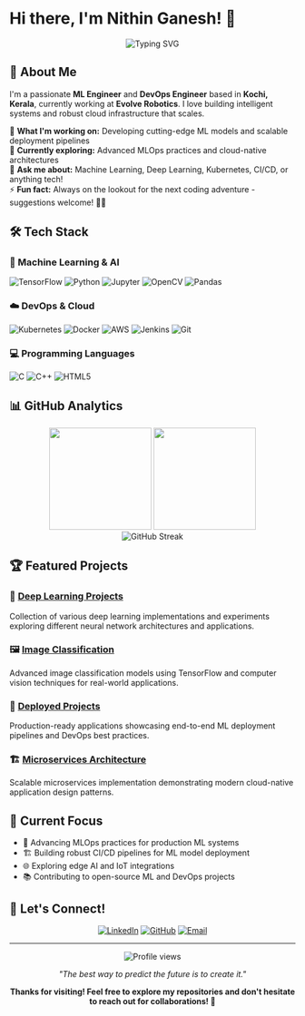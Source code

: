 # Hi there, I'm Nithin Ganesh! 👋

<div align="center">
  <img src="https://readme-typing-svg.herokuapp.com?font=Fira+Code&pause=1000&color=2E8B57&center=true&vCenter=true&width=435&lines=ML+Engineer+%7C+DevOps+Engineer;TensorFlow+%7C+Kubernetes+Expert;Building+AI+%26+Cloud+Solutions;Always+Learning+New+Technologies" alt="Typing SVG" />
</div>

## 🚀 About Me

I'm a passionate **ML Engineer** and **DevOps Engineer** based in **Kochi, Kerala**, currently working at **Evolve Robotics**. I love building intelligent systems and robust cloud infrastructure that scales.

🔭 **What I'm working on:** Developing cutting-edge ML models and scalable deployment pipelines  
🌱 **Currently exploring:** Advanced MLOps practices and cloud-native architectures  
💬 **Ask me about:** Machine Learning, Deep Learning, Kubernetes, CI/CD, or anything tech!  
⚡ **Fun fact:** Always on the lookout for the next coding adventure - suggestions welcome! 🕵️‍♂️

## 🛠️ Tech Stack

### 🤖 Machine Learning & AI
![TensorFlow](https://img.shields.io/badge/TensorFlow-FF6F00?style=for-the-badge&logo=tensorflow&logoColor=white)
![Python](https://img.shields.io/badge/Python-3776AB?style=for-the-badge&logo=python&logoColor=white)
![Jupyter](https://img.shields.io/badge/Jupyter-F37626?style=for-the-badge&logo=jupyter&logoColor=white)
![OpenCV](https://img.shields.io/badge/OpenCV-27338e?style=for-the-badge&logo=OpenCV&logoColor=white)
![Pandas](https://img.shields.io/badge/Pandas-2C2D72?style=for-the-badge&logo=pandas&logoColor=white)

### ☁️ DevOps & Cloud
![Kubernetes](https://img.shields.io/badge/Kubernetes-326ce5?style=for-the-badge&logo=kubernetes&logoColor=white)
![Docker](https://img.shields.io/badge/Docker-2496ED?style=for-the-badge&logo=docker&logoColor=white)
![AWS](https://img.shields.io/badge/AWS-232F3E?style=for-the-badge&logo=amazon-aws&logoColor=white)
![Jenkins](https://img.shields.io/badge/Jenkins-D24939?style=for-the-badge&logo=jenkins&logoColor=white)
![Git](https://img.shields.io/badge/Git-F05032?style=for-the-badge&logo=git&logoColor=white)

### 💻 Programming Languages
![C](https://img.shields.io/badge/C-00599C?style=for-the-badge&logo=c&logoColor=white)
![C++](https://img.shields.io/badge/C++-00599C?style=for-the-badge&logo=cplusplus&logoColor=white)
![HTML5](https://img.shields.io/badge/HTML5-E34F26?style=for-the-badge&logo=html5&logoColor=white)

## 📊 GitHub Analytics

<div align="center">
  <img height="180em" src="https://github-readme-stats.vercel.app/api?username=nithinganesh1&show_icons=true&theme=algolia&include_all_commits=true&count_private=true&hide_border=true"/>
  <img height="180em" src="https://github-readme-stats.vercel.app/api/top-langs/?username=nithinganesh1&layout=compact&langs_count=8&theme=algolia&hide_border=true"/>
</div>
<div align="center">
  <img src="https://streak-stats.demolab.com/?user=nithinganesh1&theme=algolia&hide_border=true" alt="GitHub Streak" />
</div>

## 🏆 Featured Projects

### 🤖 [Deep Learning Projects](https://github.com/nithinganesh1/Deep_Learning_Projects)
Collection of various deep learning implementations and experiments exploring different neural network architectures and applications.

### 🖼️ [Image Classification](https://github.com/nithinganesh1/Image_Classification)
Advanced image classification models using TensorFlow and computer vision techniques for real-world applications.

### 🚀 [Deployed Projects](https://github.com/nithinganesh1/Deployed_Project)
Production-ready applications showcasing end-to-end ML deployment pipelines and DevOps best practices.

### 🏗️ [Microservices Architecture](https://github.com/nithinganesh1/Microservices-Architecture)
Scalable microservices implementation demonstrating modern cloud-native application design patterns.

## 🎯 Current Focus

- 🔬 Advancing MLOps practices for production ML systems
- 🏗️ Building robust CI/CD pipelines for ML model deployment
- 🌐 Exploring edge AI and IoT integrations
- 📚 Contributing to open-source ML and DevOps projects

## 🤝 Let's Connect!

<div align="center">
  
[![LinkedIn](https://img.shields.io/badge/LinkedIn-0077B5?style=for-the-badge&logo=linkedin&logoColor=white)](https://www.linkedin.com/in/nithin-15-ganesh/)
[![GitHub](https://img.shields.io/badge/GitHub-100000?style=for-the-badge&logo=github&logoColor=white)](https://github.com/nithinganesh1)
[![Email](https://img.shields.io/badge/Email-D14836?style=for-the-badge&logo=gmail&logoColor=white)](mailto:nithinganesh1@gmail.com)

</div>

---

<div align="center">
  <img src="https://komarev.com/ghpvc/?username=nithinganesh1&color=blueviolet&style=flat-square&label=Profile+Views" alt="Profile views" />
</div>

<div align="center">
  
*"The best way to predict the future is to create it."*

**Thanks for visiting! Feel free to explore my repositories and don't hesitate to reach out for collaborations! 🚀**

</div>
